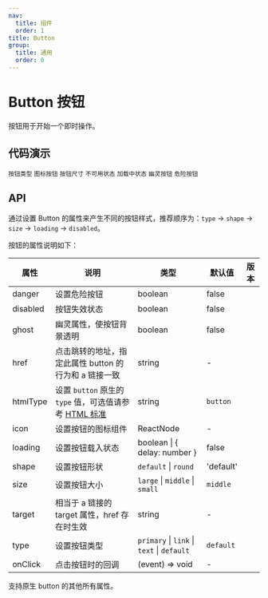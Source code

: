 ```yaml
---
nav:
  title: 组件
  order: 1
title: Button
group:
  title: 通用
  order: 0
---
```


# Button 按钮

按钮用于开始一个即时操作。

## 代码演示

<!-- prettier-ignore -->
<code src="./demo/basic.tsx">按钮类型</code>
<code src="./demo/icon.tsx">图标按钮</code>
<code src="./demo/size.tsx">按钮尺寸</code>
<code src="./demo/disabled.tsx">不可用状态</code>
<code src="./demo/loading.tsx">加载中状态</code>
<code src="./demo/ghost.tsx">幽灵按钮</code>
<code src="./demo/danger.tsx">危险按钮</code>

## API

通过设置 Button 的属性来产生不同的按钮样式，推荐顺序为：`type` -> `shape` -> `size` -> `loading` -> `disabled`。

按钮的属性说明如下：

| 属性 | 说明 | 类型 | 默认值 | 版本 |
| --- | --- | --- | --- | --- |
| danger | 设置危险按钮 | boolean | false |  |
| disabled | 按钮失效状态 | boolean | false |  |
| ghost | 幽灵属性，使按钮背景透明 | boolean | false |  |
| href | 点击跳转的地址，指定此属性 button 的行为和 a 链接一致 | string | - |  |
| htmlType | 设置 `button` 原生的 `type` 值，可选值请参考 [HTML 标准](https://developer.mozilla.org/en-US/docs/Web/HTML/Element/button#attr-type) | string | `button` |  |
| icon | 设置按钮的图标组件 | ReactNode | - |  |
| loading | 设置按钮载入状态 | boolean \| { delay: number } | false |  |
| shape | 设置按钮形状 | `default` \| `round` | 'default' |  |
| size | 设置按钮大小 | `large` \| `middle` \| `small` | `middle` |  |
| target | 相当于 a 链接的 target 属性，href 存在时生效 | string | - |  |
| type | 设置按钮类型 | `primary` \| `link` \| `text` \| `default` | `default` |  |
| onClick | 点击按钮时的回调 | (event) => void | - |  |

支持原生 button 的其他所有属性。
